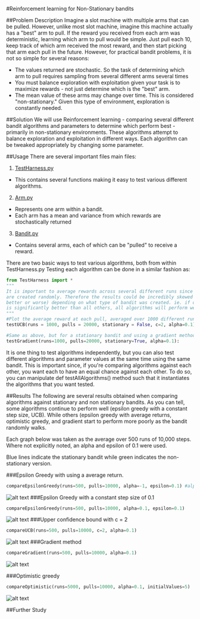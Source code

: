 #Reinforcement learning for Non-Stationary bandits

##Problem Description
Imagine a slot machine with multiple arms that can be pulled. However, unlike most slot machine, imagine this machine actually has a "best" arm to pull. If the reward you received from each arm was deterministic, learning which arm to pull would be simple. Just pull each 10, keep track of which arm received the most reward, and then start picking that arm each pull in the future. However, for practical bandit problems, it is not so simple for several reasons:
- The values returned are stochastic. So the task of determining which arm to pull requires sampling from several different arms several times
- You must balance exploration with exploitation given your task is to maximize rewards - not just determine which is the "best" arm.
- The mean value of these arms may change over time. This is considered "non-stationary." Given this type of environment, exploration is constantly needed.

##Solution
We will use Reinforcement learning - comparing several different bandit algorithms and parameters to determine which perform best - primarily in non-stationary environments. These algorithms attempt to balance exploration and exploitation in different ways. Each algorithm can be tweaked appropriately by changing some parameter.

##Usage
There are several important files main files:

1. [TestHarness.py](TestHarness.py)
  * This contains several functions making it easy to test various different algorithms.
2. [Arm.py](Arm.py)
  * Represents one arm within a bandit. 
  * Each arm has a mean and variance from which rewards are stochastically returned
3.  [Bandit.py](Bandit.py)
  * Contains several arms, each of which can be "pulled" to receive a reward.

There are two basic ways to test various algorithms, both from within TestHarness.py
Testing each algorithm can be done in a similar fashion as:

```python
from TestHarness import *
"""
It is important to average rewards across several different runs since bandits 
are created randomly. Therefore the results could be incredibly skewed (for 
better or worse) depending on what type of bandit was created. ie. if one arm 
is significantly better than all others, all algorithms will perform well. 
"""
#Plot the average reward at each pull, averaged over 1000 different runs
testUCB(runs = 1000, pulls = 20000, stationary = False, c=2, alpha=0.1)

#Same as above, but for a stationary bandit and using a gradient method
testGradient(runs=1000, pulls=20000, stationary=True, alpha=0.1):

```

It is one thing to test algorithms independently, but you can also test different algorithms and parameter values at the same time using the same bandit. This is important since, if you're comparing algorithms against each other, you want each to have an equal chance against each other. To do so, you can manipulate def testAllAlgorithms() method such that it instantiates the algorithms that you want tested. 


##Results
The following are several results obtained when comparing algorithms against stationary and non stationary bandits. As you can tell, some algorithms continue to perform well (epsilon greedy with a constant step size, UCB). While others (epsilon greedy with average returns, optimistic greedy, and gradient start to perform more poorly as the bandit randomly walks. 

Each graph below was taken as the average over 500 runs of 10,000 steps. Where not explicitly noted, an alpha and epsilon of 0.1 were used.

Blue lines indicate the stationary bandit while green indicates the non-stationary version.

###Epsilon Greedy with using a average return.
 
```python
compareEpsilonGreedy(runs=500, pulls=10000, alpha=-1, epsilon=0.1) #alpha = -1 indicates average return
````
![alt text](Results/EpsilonGreedyStationaryvsNonStationaryAverageReward10000Steps500Runs.png "Epsilon Greedy Compared")
###Epsilon Greedy with a constant step size of 0.1
```python
compareEpsilonGreedy(runs=500, pulls=10000, alpha=0.1, epsilon=0.1)
````
![alt text](Results/EpsilonGreedyStationaryVsNonStationaryConstantStep.png "Epsilon Greedy Compared")
###Upper confidence bound with c = 2 
```python
compareUCB(runs=500, pulls=10000, c=2, alpha=0.1)
````
![alt text](Results/UCBNonStationaryVsStationary.png "UCB")
###Gradient method  
```python
compareGradient(runs=500, pulls=10000, alpha=0.1)
````
![alt text](Results/GradientNonStationaryvsStationary.png "Gradient")

###Optimistic greedy
```python
compareOptimistic(runs=5000, pulls=10000, alpha=0.1, initialValues=5)
````
![alt text](Results/OptimisticGreedyStationaryvsNonStationary.png "Optimistic")


##Further Study

